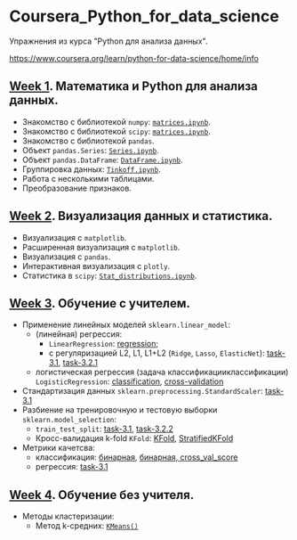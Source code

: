 # Coursera_Python_for_data_science

Упражнения из курса "Python для анализа данных".

https://www.coursera.org/learn/python-for-data-science/home/info

##  [Week 1](week_1). Математика и Python для анализа данных.
* Знакомство с библиотекой `numpy`: [`matrices.ipynb`](week_1/matrices.ipynb).
* Знакомство с библиотекой `scipy`: [`matrices.ipynb`](week_1/matrices.ipynb).
* Знакомство с библиотекой `pandas`.
* Объект `pandas.Series`: [`Series.ipynb`](week_1/Series.ipynb).
* Объект `pandas.DataFrame`: [`DataFrame.ipynb`](week_1/DataFrame.ipynb).
* Группировка данных: [`Tinkoff.ipynb`](week_1/Tinkoff.ipynb).
* Работа с несколькими таблицами.
* Преобразование признаков.

## [Week 2](week_2). Визуализация данных и статистика.
* Визуализация с `matplotlib`.
* Расширенная визуализация с `matplotlib`.
* Визуализация с `pandas`.
* Интерактивная визуализация с `plotly`.
* Статистика в `scipy`: [`Stat_distributions.ipynb`](/week_2/Stat_distributions.ipynb).

## [Week 3](week_3). Обучение с учителем.
* Применение линейных моделей `sklearn.linear_model`:
    * (линейная) регрессия:
        * `LinearRegression`: [regression](/week_3/linear_models_regression.ipynb);
        * с регуляризацией L2, L1, L1+L2 (`Ridge`, `Lasso`, `ElasticNet`): [task-3.1](/week_3/task-3.1.ipynb), [task-3.2.1](/week_3/task-3.2.1-Regularization-Ridge-Lasso.ipynb)
    * логистическая регрессия (задача классификацииклассификации) `LogisticRegression`: [classification](/week_3/linear_models_classification.ipynb), [cross-validation](/week_3/linear_models_cross_validation.ipynb)
* Стандартизация данных `sklearn.preprocessing.StandardScaler`: [task-3.1](/week_3/task-3.1.ipynb)
* Разбиение на тренировочную и тестовую выборки `sklearn.model_selection`:
    * `train_test_split`: [task-3.1](/week_3/task-3.1.ipynb), [task-3.2.2](/week_3/test_5_task-3.2.2-Metrics.ipynb)
    * Кросс-валидация k-fold  `KFold`: [KFold](/week_3/linear_models_cross_validation.ipynb), [StratifiedKFold](/week_3/test_5_task-3.2.2-Metrics.ipynb)
* Метрики качетсва:
    * классификация: [бинарная](/week_3/linear_models_classification.ipynb), [бинарная, cross_val_score](/week_3/test_5_task-3.2.2-Metrics.ipynb)
    * регрессия: [task-3.1](/week_3/task-3.1.ipynb)
    
##  [Week 4](/week_4_Unsupervised_Learning_Methods/). Обучение без учителя.
* Методы кластеризации:
    * Метод k-средних: [`KMeans()`](/week_4_Unsupervised_Learning_Methods/k_means_clustering.ipynb)
